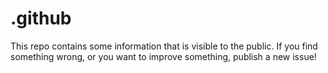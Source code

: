 # .github
This repo contains some information that is visible to the public. If you find something wrong, or you want to improve something, publish a new issue!

